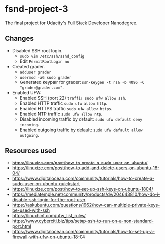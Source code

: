 # fsnd-project-3
The final project for Udacity's Full Stack Developer Nanodegree.

## Changes

* Disabled SSH root login.
  * `sudo vim /etc/ssh/sshd_config`
  * Edit `PermitRootLogin no`
* Created grader. 
  * `adduser grader`
  * `usermod -aG sudo grader`
  * Generated keypair for grader: `ssh-keygen -t rsa -b 4096 -C "grader@grader.com"`.
* Enabled UFW:
  * Enabled SSH (port 22) `traffic sudo ufw allow ssh`.
  * Enabled HTTP traffic `sudo ufw allow http`.
  * Enabled HTTPS traffic `sudo ufw allow https`.
  * Enabled NTP traffic `sudo ufw allow ntp`.
  * Disabled incoming traffic by default: `sudo ufw default deny incoming`.
  * Enabled outgoing traffic by default: `sudo ufw default allow outgoing`.
  
## Resources used

* https://linuxize.com/post/how-to-create-a-sudo-user-on-ubuntu/
* https://linuxize.com/post/how-to-add-and-delete-users-on-ubuntu-18-04/
* https://www.digitalocean.com/community/tutorials/how-to-create-a-sudo-user-on-ubuntu-quickstart
* https://linuxize.com/post/how-to-set-up-ssh-keys-on-ubuntu-1804/
* https://mediatemple.net/community/products/dv/204643810/how-do-i-disable-ssh-login-for-the-root-user
* https://askubuntu.com/questions/1962/how-can-multiple-private-keys-be-used-with-ssh
* https://linuxhint.com/ufw_list_rules/
* https://www.cyberciti.biz/tips/setup-ssh-to-run-on-a-non-standard-port.html
* https://www.digitalocean.com/community/tutorials/how-to-set-up-a-firewall-with-ufw-on-ubuntu-18-04
